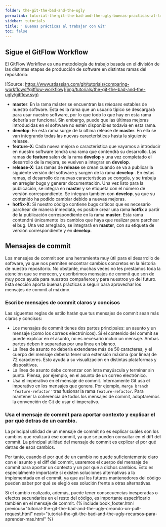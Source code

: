 ```yaml
---
folder: the-git-the-bad-and-the-ugly
permalink: tutorial-the-git-the-bad-and-the-ugly-buenas-practicas-al-trabajar-con-git.html
sidebar: tutorials
title: ' Buenas prácticas al trabajar con Git'
toc: false
---
```



## Sigue el GitFlow Workflow
El GitFlow Workflow es una metodología de trabajo basada en el división de las distintas etapas de producción de software en distintas ramas del repositorio:

![Source: https://www.atlassian.com/git/tutorials/comparing-workflows#gitflow-workflow](img/tutorials/the-git-the-bad-and-the-ugly/gitflow.svg)


* **master**: En la rama máster se encuentran las *releases* estables de nuestro software. Esta es la rama que un usuario típico se descargará para usar nuestro software, por lo que todo lo que hay en esta rama debería ser funcional. Sin embargo, puede que las últimas mejoras introducidas en el software no estén disponibles todavía en esta rama.
* **develop**: En esta rama surge de la última release de **master**. En ella se van integrando todas las nuevas características hasta la siguiente release.
* **feature-X**: Cada nueva mejora o característica que vayamos a introducir en nuestro software tendrá una rama que contendrá su desarrollo. Las ramas de **feature** salen de la rama **develop** y una vez completado el desarrollo de la mejora, se vuelven a integrar en **develop**.
* **release-X**: Las ramas de **release** se crean cuando se va a publicar la siguiente versión del software y surgen de la rama **develop** . En estas ramas, el desarrollo de nuevas características se congela, y se trabaja en arreglar bugs y generar documentación. Una vez listo para la publicación, se integra en **master** y se etiqueta con el número de versión correspondiente. Se integran también con **develop**, ya que su contenido ha podido cambiar debido a nuevas mejoras.
* **hotfix-X**: Si nuestro código contiene bugs críticos que es necesario parchear de manera inmediata, es posible crear una rama **hotfix** a partir de la publicación correspondiente en la rama **master**. Esta rama contendrá únicamente los cambios que haya que realizar para parchear el bug. Una vez arreglado, se integrará en **master**, con su etiqueta de versión correspondiente y en **develop**.


## Mensajes de commit
Los mensajes de commit son una herramienta muy útil para el desarrollo de software, ya que nos permiten encontrar cambios concretos en la historia de nuestro repositorio. No obstante, muchas veces no les prestamos toda la atención que se merecen, y escribrimos mensajes de commit que son de muy poca ayuda para nuestros compañeros y para nuestros yo del futuro. Esta sección aporta buenas prácticas a seguir para aprovechar los mensajes de commit al máximo.

### Escribe mensajes de commit claros y concisos
Las siguentes reglas de estilo harán que tus mensajes de commit sean más claros y concisos:

* Los mensajes de commit tienes dos partes principales: un asunto y un mensaje (como los correos electrónicos). Si el contenido del commit se puede explicar en el asunto, no es necesario incluir un mensaje. Ambas partes deben ir separadas por una línea en blanco.
* La línea de asunto no debería extenderse más de 50 caracteres, y el cuerpo del mensaje debería tener una extensión máxima (por línea) de 72 caracteres. Esto ayuda a su visualización en distintas plataformas y dispositivos.
* La línea de asunto debe comenzar con letra mayúscula y terminar sin punto. Piensa, por ejemplo, en el asunto de un correo electrónico.
* Usa el imperativo en el mensaje de commit. Internamente Git usa el imperativo en los mensajes que genera. Por ejemplo, `Merge branch 'feature-refactor'` tras fusionar la rama `feature-refactor`. Para mantener la coherencia de todos los mensajes de commit, adoptaremos la convención de Git de usar el imperativo.

### Usa el mensaje de commit para aportar contexto y explicar el por qué detras de un cambio.
La principal utilidad de un mensaje de commit no es explicar cuáles son los cambios que realizará ese commit, ya que se pueden consultar en el diff del commit. La principal utilidad del mensaje de commit es explicar el por qué detras de esos cambios.

Por tanto, cuando el por qué de un cambio no quede suficientemente claro con el asunto y el diff del commit, usaremos el cuerpo del mensaje de commit para aportar un contexto y un por qué a dichos cambios. Esto es especialmente importante si existen soluciones alternativas a la implementada en el commit, ya que así los futuros mantenedores del código pueden saber por qué se elegió esa solución frente a otras alternativas.

Si el cambio realizado, además, puede tener consecuencias inesperadas o efectos secundarios en el resto del código, es importante especificarlo también en el mensaje de commit.
{% include book_footer.html previous="tutorial-the-git-the-bad-and-the-ugly-creando-un-pull-request.html" next="tutorial-the-git-the-bad-and-the-ugly-recursos-para-aprender-mas.html" %}